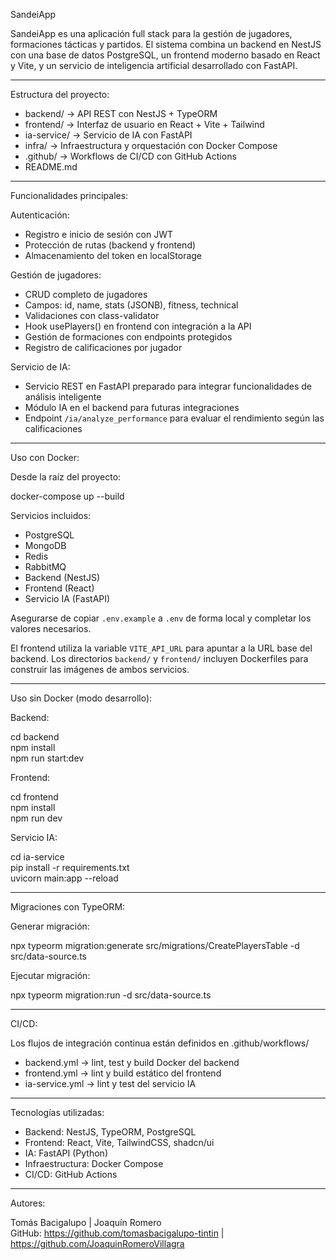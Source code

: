 SandeiApp

SandeiApp es una aplicación full stack para la gestión de jugadores, formaciones tácticas y partidos. El sistema combina un backend en NestJS con una base de datos PostgreSQL, un frontend moderno basado en React y Vite, y un servicio de inteligencia artificial desarrollado con FastAPI.

---

Estructura del proyecto:

- backend/ → API REST con NestJS + TypeORM
- frontend/ → Interfaz de usuario en React + Vite + Tailwind
- ia-service/ → Servicio de IA con FastAPI
- infra/ → Infraestructura y orquestación con Docker Compose
- .github/ → Workflows de CI/CD con GitHub Actions
- README.md

---

Funcionalidades principales:

Autenticación:

- Registro e inicio de sesión con JWT
- Protección de rutas (backend y frontend)
- Almacenamiento del token en localStorage

Gestión de jugadores:

- CRUD completo de jugadores
- Campos: id, name, stats (JSONB), fitness, technical
- Validaciones con class-validator
- Hook usePlayers() en frontend con integración a la API
- Gestión de formaciones con endpoints protegidos
- Registro de calificaciones por jugador

Servicio de IA:

- Servicio REST en FastAPI preparado para integrar funcionalidades de análisis inteligente
- Módulo IA en el backend para futuras integraciones
- Endpoint `/ia/analyze_performance` para evaluar el rendimiento según las calificaciones

---

Uso con Docker:

Desde la raíz del proyecto:

docker-compose up --build

Servicios incluidos:

- PostgreSQL
- MongoDB
- Redis
- RabbitMQ
- Backend (NestJS)
- Frontend (React)
- Servicio IA (FastAPI)

Asegurarse de copiar `.env.example` a `.env` de forma local y completar los valores necesarios.

El frontend utiliza la variable `VITE_API_URL` para apuntar a la URL base del backend.
Los directorios `backend/` y `frontend/` incluyen Dockerfiles para construir las imágenes de ambos servicios.

---

Uso sin Docker (modo desarrollo):

Backend:

cd backend  
npm install  
npm run start:dev

Frontend:

cd frontend  
npm install  
npm run dev

Servicio IA:

cd ia-service  
pip install -r requirements.txt  
uvicorn main:app --reload

---

Migraciones con TypeORM:

Generar migración:

npx typeorm migration:generate src/migrations/CreatePlayersTable -d src/data-source.ts

Ejecutar migración:

npx typeorm migration:run -d src/data-source.ts

---

CI/CD:

Los flujos de integración continua están definidos en .github/workflows/

- backend.yml → lint, test y build Docker del backend
- frontend.yml → lint y build estático del frontend
- ia-service.yml → lint y test del servicio IA

---

Tecnologías utilizadas:

- Backend: NestJS, TypeORM, PostgreSQL
- Frontend: React, Vite, TailwindCSS, shadcn/ui
- IA: FastAPI (Python)
- Infraestructura: Docker Compose
- CI/CD: GitHub Actions

---

Autores:

Tomás Bacigalupo | Joaquín Romero  
GitHub: https://github.com/tomasbacigalupo-tintin | https://github.com/JoaquinRomeroVillagra
